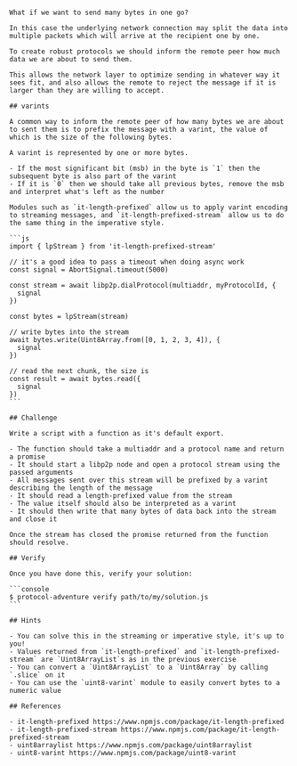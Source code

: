 ````So far we've been sending very small amounts of data, the kind of amounts that would fit into a single network packet.

What if we want to send many bytes in one go?

In this case the underlying network connection may split the data into multiple packets which will arrive at the recipient one by one.

To create robust protocols we should inform the remote peer how much data we are about to send them.

This allows the network layer to optimize sending in whatever way it sees fit, and also allows the remote to reject the message if it is larger than they are willing to accept.

## varints

A common way to inform the remote peer of how many bytes we are about to sent them is to prefix the message with a varint, the value of which is the size of the following bytes.

A varint is represented by one or more bytes.

- If the most significant bit (msb) in the byte is `1` then the subsequent byte is also part of the varint
- If it is `0` then we should take all previous bytes, remove the msb and interpret what's left as the number

Modules such as `it-length-prefixed` allow us to apply varint encoding to streaming messages, and `it-length-prefixed-stream` allow us to do the same thing in the imperative style.

```js
import { lpStream } from 'it-length-prefixed-stream'

// it's a good idea to pass a timeout when doing async work
const signal = AbortSignal.timeout(5000)

const stream = await libp2p.dialProtocol(multiaddr, myProtocolId, {
  signal
})

const bytes = lpStream(stream)

// write bytes into the stream
await bytes.write(Uint8Array.from([0, 1, 2, 3, 4]), {
  signal
})

// read the next chunk, the size is
const result = await bytes.read({
  signal
})
```

## Challenge

Write a script with a function as it's default export.

- The function should take a multiaddr and a protocol name and return a promise
- It should start a libp2p node and open a protocol stream using the passed arguments
- All messages sent over this stream will be prefixed by a varint describing the length of the message
- It should read a length-prefixed value from the stream
- The value itself should also be interpreted as a varint
- It should then write that many bytes of data back into the stream and close it

Once the stream has closed the promise returned from the function should resolve.

## Verify

Once you have done this, verify your solution:

```console
$ protocol-adventure verify path/to/my/solution.js
```

## Hints

- You can solve this in the streaming or imperative style, it's up to you!
- Values returned from `it-length-prefixed` and `it-length-prefixed-stream` are `Uint8ArrayList`s as in the previous exercise
- You can convert a `Uint8ArrayList` to a `Uint8Array` by calling `.slice` on it
- You can use the `uint8-varint` module to easily convert bytes to a numeric value

## References

- it-length-prefixed https://www.npmjs.com/package/it-length-prefixed
- it-length-prefixed-stream https://www.npmjs.com/package/it-length-prefixed-stream
- uint8arraylist https://www.npmjs.com/package/uint8arraylist
- uint8-varint https://www.npmjs.com/package/uint8-varint
````